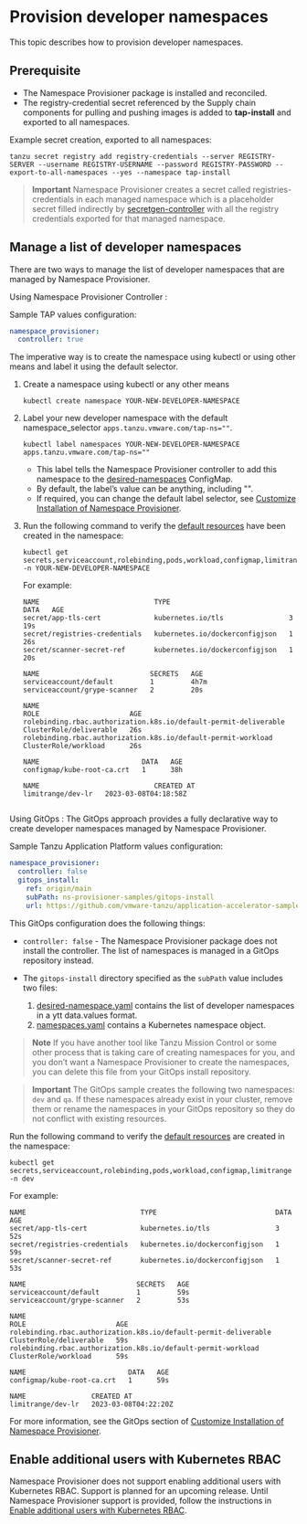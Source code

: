 # Provision developer namespaces

This topic describes how to provision developer namespaces.

## Prerequisite

- The Namespace Provisioner package is installed and reconciled.
- The registry-credential secret referenced by the Supply chain components for pulling and pushing images is added to **tap-install** and exported to all namespaces.

Example secret creation, exported to all namespaces:

```shell
tanzu secret registry add registry-credentials --server REGISTRY-SERVER --username REGISTRY-USERNAME --password REGISTRY-PASSWORD --export-to-all-namespaces --yes --namespace tap-install
```

>**Important** Namespace Provisioner creates a secret called registries-credentials in each managed namespace which is a placeholder secret filled indirectly by [secretgen-controller](https://github.com/carvel-dev/secretgen-controller) with all the registry credentials exported for that managed  namespace.

## <a id ='manage-list'></a>Manage a list of developer namespaces

There are two ways to manage the list of developer namespaces that are managed by Namespace Provisioner.

Using Namespace Provisioner Controller
:

  Sample TAP values configuration:

  ```yaml
  namespace_provisioner:
    controller: true
  ```

  The imperative way is to create the namespace using kubectl or using other means and label it using the default selector.

  1. Create a namespace using kubectl or any other means

      ```shell
      kubectl create namespace YOUR-NEW-DEVELOPER-NAMESPACE
      ```

  2. Label your new developer namespace with the default namespace_selector `apps.tanzu.vmware.com/tap-ns=""`.

      ```shell
      kubectl label namespaces YOUR-NEW-DEVELOPER-NAMESPACE apps.tanzu.vmware.com/tap-ns=""
      ```

      - This label tells the Namespace Provisioner controller to add this namespace to the [desired-namespaces](about.hbs.md#desired-ns) ConfigMap.
      - By default, the label’s value can be anything, including "".
      - If required, you can change the default label selector, see [Customize Installation of Namespace Provisioner](customize-installation.md#con-label-selector).
  3. Run the following command to verify the [default resources](reference.md#default-resources) have been created in the namespace:

      ```shell
      kubectl get secrets,serviceaccount,rolebinding,pods,workload,configmap,limitrange -n YOUR-NEW-DEVELOPER-NAMESPACE
      ```
      For example:

      ```console
      NAME                            TYPE                             DATA   AGE
      secret/app-tls-cert             kubernetes.io/tls                3      19s
      secret/registries-credentials   kubernetes.io/dockerconfigjson   1      26s
      secret/scanner-secret-ref       kubernetes.io/dockerconfigjson   1      20s

      NAME                           SECRETS   AGE
      serviceaccount/default         1         4h7m
      serviceaccount/grype-scanner   2         20s

      NAME                                                               ROLE                      AGE
      rolebinding.rbac.authorization.k8s.io/default-permit-deliverable   ClusterRole/deliverable   26s
      rolebinding.rbac.authorization.k8s.io/default-permit-workload      ClusterRole/workload      26s

      NAME                         DATA   AGE
      configmap/kube-root-ca.crt   1      38h

      NAME                            CREATED AT
      limitrange/dev-lr   2023-03-08T04:18:58Z
    
     ```

Using GitOps
: The GitOps approach provides a fully declarative way to create developer namespaces managed
by Namespace Provisioner.

  Sample Tanzu Application Platform values configuration:

  ```yaml
  namespace_provisioner:
    controller: false
    gitops_install:
      ref: origin/main
      subPath: ns-provisioner-samples/gitops-install
      url: https://github.com/vmware-tanzu/application-accelerator-samples.git
  ```

  This GitOps configuration does the following things:

  - `controller: false` - The Namespace Provisioner package does not install the controller. The list of namespaces is managed in a GitOps repository instead.
  - The `gitops-install` directory specified as the `subPath` value includes two files:

    1. [desired-namespace.yaml](https://github.com/vmware-tanzu/application-accelerator-samples/blob/main/ns-provisioner-samples/gitops-install/desired-namespaces.yaml) contains the list of developer namespaces in a ytt data.values format.
    2. [namespaces.yaml](https://github.com/vmware-tanzu/application-accelerator-samples/blob/main/ns-provisioner-samples/gitops-install/namespaces.yaml) contains a Kubernetes namespace object.

  >**Note** If you have another tool like Tanzu Mission Control or some other process that is taking care of creating namespaces for you, and you don’t want a Namespace Provisioner to create the namespaces, you can delete this file from your GitOps install repository.

  >**Important**  The GitOps sample creates the following two namespaces: `dev` and `qa`. If these namespaces already exist in your cluster, remove them or rename the namespaces in your GitOps repository so they do not conflict with existing resources.

  Run the following command to verify the [default resources](reference.md#default-resources) are created in the namespace:

  ```shell
  kubectl get secrets,serviceaccount,rolebinding,pods,workload,configmap,limitrange -n dev
  ```

  For example:
  
  ```console
  NAME                            TYPE                             DATA   AGE
  secret/app-tls-cert             kubernetes.io/tls                3      52s
  secret/registries-credentials   kubernetes.io/dockerconfigjson   1      59s
  secret/scanner-secret-ref       kubernetes.io/dockerconfigjson   1      53s

  NAME                           SECRETS   AGE
  serviceaccount/default         1         59s
  serviceaccount/grype-scanner   2         53s

  NAME                                                               ROLE                      AGE
  rolebinding.rbac.authorization.k8s.io/default-permit-deliverable   ClusterRole/deliverable   59s
  rolebinding.rbac.authorization.k8s.io/default-permit-workload      ClusterRole/workload      59s

  NAME                         DATA   AGE
  configmap/kube-root-ca.crt   1      59s

  NAME                CREATED AT
  limitrange/dev-lr   2023-03-08T04:22:20Z
  ```

  For more information, see the GitOps section of [Customize Installation of Namespace Provisioner](customize-installation.md).

## <a id ='additional-users-k8s-rbac'></a>Enable additional users with Kubernetes RBAC

Namespace Provisioner does not support enabling additional users with Kubernetes RBAC. Support
is planned for an upcoming release. Until Namespace Provisioner support is provided, follow
the instructions in [Enable additional users with Kubernetes RBAC](legacy-manual-namespace-setup.hbs.md#additional-user-access).
